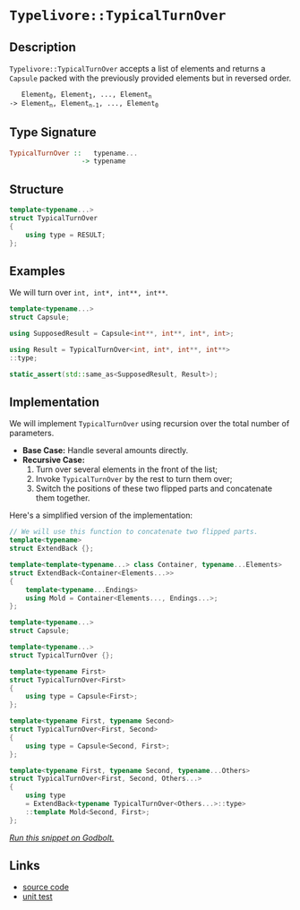 <!-- Copyright 2024 Feng Mofan
SPDX-License-Identifier: Apache-2.0 -->

# `Typelivore::TypicalTurnOver`

## Description

`Typelivore::TypicalTurnOver` accepts a list of elements and returns a `Capsule` packed with the previously provided elements but in reversed order.

<pre><code>   Element<sub>0</sub>, Element<sub>1</sub>, ..., Element<sub>n</sub>
-> Element<sub>n</sub>, Element<sub>n-1</sub>, ..., Element<sub>0</sub></code></pre>

## Type Signature

```Haskell
TypicalTurnOver ::   typename...
                  -> typename
```

## Structure

```C++
template<typename...>
struct TypicalTurnOver
{
    using type = RESULT;
};
```

## Examples

We will turn over `int, int*, int**, int**`.

```C++
template<typename...>
struct Capsule;

using SupposedResult = Capsule<int**, int**, int*, int>;

using Result = TypicalTurnOver<int, int*, int**, int**>
::type;

static_assert(std::same_as<SupposedResult, Result>);
```

## Implementation

We will implement `TypicalTurnOver` using recursion over the total number of parameters.

- **Base Case:** Handle several amounts directly.
- **Recursive Case:**
  1. Turn over several elements in the front of the list;
  2. Invoke `TypicalTurnOver` by the rest to turn them over;
  3. Switch the positions of these two flipped parts and concatenate them together.

Here's a simplified version of the implementation:

```C++
// We will use this function to concatenate two flipped parts.
template<typename>
struct ExtendBack {};

template<template<typename...> class Container, typename...Elements>
struct ExtendBack<Container<Elements...>>
{
    template<typename...Endings>
    using Mold = Container<Elements..., Endings...>;
};

template<typename...>
struct Capsule;

template<typename...>
struct TypicalTurnOver {};

template<typename First>
struct TypicalTurnOver<First>
{
    using type = Capsule<First>;
};

template<typename First, typename Second>
struct TypicalTurnOver<First, Second>
{
    using type = Capsule<Second, First>;
};

template<typename First, typename Second, typename...Others>
struct TypicalTurnOver<First, Second, Others...>
{
    using type 
    = ExtendBack<typename TypicalTurnOver<Others...>::type>
    ::template Mold<Second, First>;
};
```

[*Run this snippet on Godbolt.*](https://godbolt.org/#z:OYLghAFBqd5QCxAYwPYBMCmBRdBLAF1QCcAaPECAMzwBtMA7AQwFtMQByARg9KtQYEAysib0QXACx8BBAKoBnTAAUAHpwAMvAFYTStJg1DIApACYAQuYukl9ZATwDKjdAGFUtAK4sGe1wAyeAyYAHI%2BAEaYxCAAbKQADqgKhE4MHt6%2BekkpjgJBIeEsUTHxdpgOaUIETMQEGT5%2BXLaY9nkM1bUEBWGR0XG2NXUNWc0KQ93BvcX9sQCUtqhexMjsHOYAzMHI3lgA1CYbbl6OtIQAnofYJhoAgje3APSPewDqmHsA7nS0e15KewICDwCj2VC8DEqAkBqD2aEhTAIjERHwIn1hVDOCQSmHQewSXQUADoHkiWAkDEjDm4COcccw2FcHuNiF4HHtsKokQx0BYmMgANYHADsVmFABFDlY7qTMOTKZhqWSKSilXTkWwiVqrnCDApQR5BEwpmRAeqGZgtUTsPQ2IIFEy7iy2QQOVzXHzBdTDTUTdSbXLGARidqNtcww8TKKHntY4C5SqqUdafTWJatdgecFgA6I3c438UkY9gBZTx4w7ivY%2B40hYj%2B21BkNE0gcrNGZtMjbS%2B4SqWRu7KhVq1Oa0PXJ0EVnstxMBIKLz0fsywcJ4fJ81pq2O27O9kAFTpeFEtAAYliRWLJd2B7ch6qN6OPqe8MRxju967Dwlj2Jz3gEmpF83wIHcox7At/mzM0cQODYq1nedF0VI5gPfCMbxlPtMPuVd5QfGlNzYPY0IIVsUw1D4hAqAR0A/KcXT2b9fzPLEgNfcZW2o%2BE6LzXsILjKDiwouCELnBclyObjaNbUiux7KNrwUvDExQwinxIjiyJgyi9mknlyKI9MiQAeSBaJcwnXcGIPI8T3/QDUK0riaIMvYzIQCztz48CY0EotgB00S3W5Xl%2BQFEddOY%2By2KODyvPHEAQAoncCyS%2B8kVLctqX09BZK0%2BTI2w5SngAKnKirKseB5Hgq/dsCEfcKuqu5asq9qWtw%2B4zC2SFdg%2BakTjoC4wJU9d1Mo7yrM/atxOQ5cuqEwKhC8bFklxAAlTAJNdStZqQyS3GCAhytbY7Tr2c6zsEQqV1uJa9i2nbguiv9YqOwRrpOr6LvO0qd3S9UFuZGpHGQAB9Jh9WiAgIHGdAkoUNNIdzNwVrWpR0CexdtOx2hQLDOYpQ4BZaE4ABWXg/G4XhUE4NxrGsPYFCWFYBp6nhSAITQSYWAUQHJswiWFMxJAADjF8mNAATkFjRYjFjZ9E4SReBYCQNA0Uhqa0Ug6Y4XgFBALXuY4LQFjgWAYEQEAlgIBITnISg0HJOholCNNOFUMXYgAWliSQ9mAZBkD2KQiTMXhcUIEg8AR5p%2BEEEQxHYKQZEERQVHUM2dD0T5iDnTgeFJimqZ5vXOBMk4HddVAqD2b2/YDoOQ7DyQI72CAPFd%2BhiAODm5l4U3zdICAkBdn9e6diAJ7dmJgCkMw%2BDoJE30oCJy4iYJanOIveC35hiHOEyIm0CpTc5l27QIEyGFoXec9ILAIi8YBZ1oWgjZpp%2B5UMYBxEfvgYg588AADdtrl0wKoCoJw1ic2Oq0cuZwIgFyPh4LA5cpx4HVt/cBxAIjrXFL/IwZwjA8wWJiJgOYABqeBMCfBMvSPe6dhAnlTtIRO8glBqHLroZoBgyGmEsNYfQeAIhG0gAsVACR2hf19vDSsQirCWDMLrVAeDiBxwgZIlobQ0guB5CMJopBAhTCKCUbIyRUgCCMZY3IaQejmP6GMVoICBCdGGJ4RoehyhQg6BMRxfQYhjAmLYkJXRAkzGCQsFmyxVgSBLhwSm2ty76wbj7f2gdg6h3DmYTuuAY5902FwQeXNyELE8kwLAMQIB8xAJIDYRJpYbGFJIDQkhRaxE1uTWI0tlYcFVqQdWGwuBEliFwBW0sxYTPJpILg5NmnxB1rTTghtjZlJzhba2Y9bbV0dhQGeqAe7u09hwWoLBQHCl9kwXUf8w7SyJKM3W0ciCaPjiw5O4g06cMzjwx%2Bugl750LjTRJyTlkVw4FXe2Jw9h1z2Ocy51zbnFi4A8p5ndu6T2iP3DYZhSnDxJqPceRysVkAObPXuIAEVXJ2H/VFXAtY0HxhZdem9t5H2YQfHeJ8z4OGYVfIMt977l2fq/d%2Bn9mFYBYH/ABusgEgPAV/Z50DkCwOYQgsmj9kGoPOOgtYussE4M5ngghSgiHSpIdmchfADA0LoQwph39OGfPYSw352ddYAv0H/FAjNLCiPEfAKRMi0hyIUfBJR1hVG0w0VoiRtTdFuL8BAVwYSTE8kiRY5oORrHpC8aMRIVj2iZucYmvxHj6j5uMb49oFaS3BMGF0NN4wIlmKCQkxYcTU6grLo/NJ1KkW0pRWiokGh8n4FeTikpQ9ymkEqdUygiTBnDIee04UCzhTCg2B0yQAdmjgv1msk21rLY2ztjXaeFKTlsE4Oc5uLAFCgNDqA1FRIFTjCjhO2O7znVsIkBw2Q7reEgCVkChIe8e0pL7ZXPZtd653sDg%2Bp9ewX0PPfa6LuJK544o2Pik9xLjlkudlhylT7sTg1Q%2BDdDkNiAsADsvZla8IAb0flyjl382PH1PufflRzr5CofnKzAL835iAld/KVMr9W8HlZURVkCVVqu/hqpBYidV6swZoo1vATWEOIf/K1mybVUIULQ%2BhjDGDMN/Snf9bruEetzkrARxg/U2GQfG4NsjOCPHhr64RKi1GxqwB5st7QDHuCrf4DNbaol2NzWmnNxaYtZtC1UUJkWXF6PcQE5LpaW2eMyNWnLhR20lM7WzDtmqwWpM4PC2j97H3Ptfeh8dhSp14c2RUzAVT%2BgJs1cukAZgHkbA2OTKWczNYjeFArKDajVm2HWQSuYdTJDCgjuurgUhpZruaVwYU/SNi9rmwbDZ5tEmR1mysk7S2Fh4JSM4SQQA%3D%3D)

## Links

- [source code](../../../../conceptrodon/descend/typelivore/turn_over.hpp)
- [unit test](../../../../tests/unit/typelivore/typical_turn_over.test.hpp)
